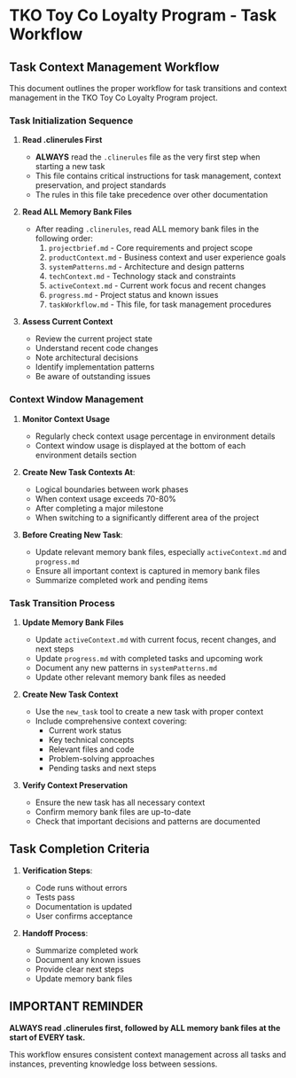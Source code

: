 # TKO Toy Co Loyalty Program - Task Workflow

## Task Context Management Workflow

This document outlines the proper workflow for task transitions and context management in the TKO Toy Co Loyalty Program project.

### Task Initialization Sequence

1. **Read .clinerules First**

   - **ALWAYS** read the `.clinerules` file as the very first step when starting a new task
   - This file contains critical instructions for task management, context preservation, and project standards
   - The rules in this file take precedence over other documentation

2. **Read ALL Memory Bank Files**

   - After reading `.clinerules`, read ALL memory bank files in the following order:
     1. `projectbrief.md` - Core requirements and project scope
     2. `productContext.md` - Business context and user experience goals
     3. `systemPatterns.md` - Architecture and design patterns
     4. `techContext.md` - Technology stack and constraints
     5. `activeContext.md` - Current work focus and recent changes
     6. `progress.md` - Project status and known issues
     7. `taskWorkflow.md` - This file, for task management procedures

3. **Assess Current Context**
   - Review the current project state
   - Understand recent code changes
   - Note architectural decisions
   - Identify implementation patterns
   - Be aware of outstanding issues

### Context Window Management

1. **Monitor Context Usage**

   - Regularly check context usage percentage in environment details
   - Context window usage is displayed at the bottom of each environment details section

2. **Create New Task Contexts At**:

   - Logical boundaries between work phases
   - When context usage exceeds 70-80%
   - After completing a major milestone
   - When switching to a significantly different area of the project

3. **Before Creating New Task**:
   - Update relevant memory bank files, especially `activeContext.md` and `progress.md`
   - Ensure all important context is captured in memory bank files
   - Summarize completed work and pending items

### Task Transition Process

1. **Update Memory Bank Files**

   - Update `activeContext.md` with current focus, recent changes, and next steps
   - Update `progress.md` with completed tasks and upcoming work
   - Document any new patterns in `systemPatterns.md`
   - Update other relevant memory bank files as needed

2. **Create New Task Context**

   - Use the `new_task` tool to create a new task with proper context
   - Include comprehensive context covering:
     - Current work status
     - Key technical concepts
     - Relevant files and code
     - Problem-solving approaches
     - Pending tasks and next steps

3. **Verify Context Preservation**
   - Ensure the new task has all necessary context
   - Confirm memory bank files are up-to-date
   - Check that important decisions and patterns are documented

## Task Completion Criteria

1. **Verification Steps**:

   - Code runs without errors
   - Tests pass
   - Documentation is updated
   - User confirms acceptance

2. **Handoff Process**:
   - Summarize completed work
   - Document any known issues
   - Provide clear next steps
   - Update memory bank files

## IMPORTANT REMINDER

**ALWAYS read .clinerules first, followed by ALL memory bank files at the start of EVERY task.**

This workflow ensures consistent context management across all tasks and instances, preventing knowledge loss between sessions.

